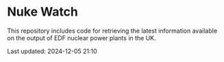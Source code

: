 # Nuke Watch

This repository includes code for retrieving the latest information available on the output of EDF nuclear power plants in the UK.

Last updated: 2024-12-05 21:10